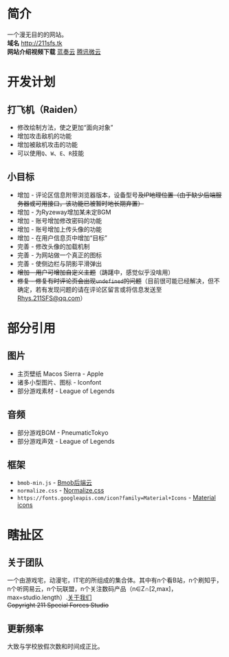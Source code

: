 # 简介
一个漫无目的的网站。<br>
**域名** <http://211sfs.tk> <br>
**网站介绍视频下载** [蓝奏云](https://pan.lanzou.com/1761638)  [腾讯微云](https://share.weiyun.com/2ec506defc3d1c8575988a60f3aabb61)
# 开发计划
## 打飞机（Raiden）
* 修改绘制方法，使之更加“面向对象”
* 增加攻击敌机的功能
* 增加被敌机攻击的功能
* 可以使用`Q`、`W`、`E`、`R`技能
## 小目标
* 增加 - 评论区信息附带浏览器版本，设备型号~~及IP地理位置（由于缺少后端服务器或可用接口，该功能已被暂时地长期弃置）~~
* 增加 - 为Ryzeway增加某未定BGM
* 增加 - 账号增加修改密码的功能
* 增加 - 账号增加上传头像的功能
* 增加 - 在用户信息页中增加“目标”
* 完善 - 修改头像的加载机制
* 完善 - 为网站做一个真正的图标
* 完善 - 使侧边栏与阴影平滑弹出
* ~~增加 - 用户可增加自定义主题~~（踌躇中，感觉似乎没啥用）
* ~~修复 - 修复有时评论页会出现`undefined`的问题~~（目前很可能已经解决，但不确定，若有发现问题的请在评论区留言或将信息发送至 Rhys.211SFS@qq.com）
# 部分引用
## 图片
* 主页壁纸 Macos Sierra - Apple
* 诸多小型图片、图标 - Iconfont
* 部分游戏素材 - League of Legends
## 音频
* 部分游戏BGM - PneumaticTokyo
* 部分游戏声效 - League of Legends
## 框架
* `bmob-min.js` - [Bmob后端云](https://bmob.cn/)
* `normalize.css` - [Normalize.css](http://necolas.github.io/normalize.css/)
* `https://fonts.googleapis.com/icon?family=Material+Icons` - [Material icons](https://material.io/icons/)
# 瞎扯区
## 关于团队
一个由游戏宅，动漫宅，IT宅的所组成的集合体。其中有n个看B站，n个刷知乎，n个听网易云，n个玩联盟，n个关注数码产品（n∈Z∩[2,max]，max=studio.length）.[关于我们](http://211sfs.tk/footer/about.html)<br>
 ~~Copyright 211 Special Forces Studio~~
## 更新频率
大致与学校放假次数和时间成正比。
